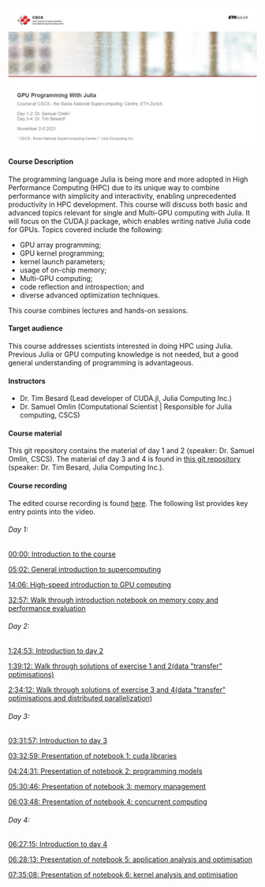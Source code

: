 ![Course title page](course_titlepage.png)

#### Course Description

The programming language Julia is being more and more adopted in High Performance Computing (HPC) due to its unique way to combine performance with simplicity and interactivity, enabling unprecedented productivity in HPC development. This course will discuss both basic and advanced topics relevant for single and Multi-GPU computing with Julia. It will focus on the CUDA.jl package, which enables writing native Julia code for GPUs. Topics covered include the following:

-    GPU array programming;
-    GPU kernel programming;
-    kernel launch parameters;
-    usage of on-chip memory;
-    Multi-GPU computing;
-    code reflection and introspection; and
-    diverse advanced optimization techniques.

This course combines lectures and hands-on sessions.

#### Target audience

This course addresses scientists interested in doing HPC using Julia. Previous Julia or GPU computing knowledge is not needed, but a good general understanding of programming is advantageous.

#### Instructors

- Dr. Tim Besard (Lead developer of CUDA.jl, Julia Computing Inc.)
- Dr. Samuel Omlin (Computational Scientist | Responsible for Julia computing, CSCS)

#### Course material

This git repository contains the material of day 1 and 2 (speaker: Dr. Samuel Omlin, CSCS). The material of day 3 and 4 is found in [this git repository](https://github.com/maleadt/cscs_gpu_course/) (speaker: Dr. Tim Besard, Julia Computing Inc.).

#### Course recording
The edited course recording is found [here](https://youtu.be/LmM2QmYw_NM). The following list provides key entry points into the video.

###### Day 1:

[00:00: Introduction to the course](https://youtu.be/LmM2QmYw_NM)

[05:02: General introduction to supercomputing](https://youtu.be/LmM2QmYw_NM?t=302)

[14:06: High-speed introduction to GPU computing](https://youtu.be/LmM2QmYw_NM?t=846)

[32:57: Walk through introduction notebook on memory copy and performance evaluation](https://youtu.be/LmM2QmYw_NM?t=1977)


###### Day 2:

[1:24:53: Introduction to day 2](https://youtu.be/LmM2QmYw_NM?t=5093)

[1:39:12: Walk through solutions of exercise 1 and 2(data "transfer" optimisations)](https://youtu.be/LmM2QmYw_NM?t=5952)

[2:34:12: Walk through solutions of exercise 3 and 4(data "transfer" optimisations and distributed parallelization)](https://youtu.be/LmM2QmYw_NM?t=9252)


###### Day 3:

[03:31:57: Introduction to day 3](https://youtu.be/LmM2QmYw_NM?t=12717)

[03:32:59: Presentation of notebook 1: cuda libraries](https://youtu.be/LmM2QmYw_NM?t=12779)

[04:24:31: Presentation of notebook 2: programming models](https://youtu.be/LmM2QmYw_NM?t=15871)

[05:30:46: Presentation of notebook 3: memory management](https://youtu.be/LmM2QmYw_NM?t=19846)

[06:03:48: Presentation of notebook 4: concurrent computing](https://youtu.be/LmM2QmYw_NM?t=21828)


###### Day 4:

[06:27:15: Introduction to day 4](https://youtu.be/LmM2QmYw_NM?t=23235)

[06:28:13: Presentation of notebook 5: application analysis and optimisation](https://youtu.be/LmM2QmYw_NM?t=23293)

[07:35:08: Presentation of notebook 6: kernel analysis and optimisation](https://youtu.be/LmM2QmYw_NM?t=27308)
